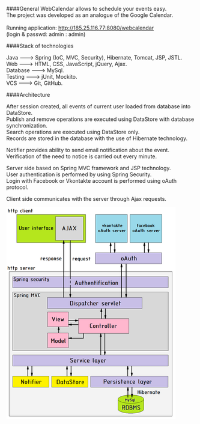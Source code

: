 
####General
WebCalendar allows to schedule your events easy. <br/>
The project was developed as an analogue of the Google Calendar.<br/><br/>
Running application:
<a href="http://185.25.116.77:8080/webcalendar" target="_blank">http://185.25.116.77:8080/webcalendar</a>  
(login & passwd: admin : admin)<br/>

####Stack of technologies

Java ---> Spring (IoC, MVC, Security), Hibernate, Tomcat, JSP, JSTL.<br/>
Web ---> HTML, CSS, JavaScript, jQuery, Ajax.<br/>
Database ---> MySql.<br/>
Testing ---> jUnit, Mockito.<br/>
VCS ---> Git, GitHub.<br/>

####Architecture

After session created, all events of current user loaded from database into DataStore.<br/>
Publish and remove operations are executed using DataStore with database synchronization.<br/>
Search operations are executed using DataStore only.<br/>
Records are stored in the database with the use of Hibernate technology.<br/>

Notifier provides ability to send email notification about the event.<br/>
Verification of the need to notice is carried out every minute.<br/>

Server side based on Spring MVC framework and JSP technology.<br/>
User authentication is performed by using Spring Security.<br/>
Login with Facebook or Vkontakte account is performed using oAuth protocol.<br/>

Client side communicates with the server through Ajax requests.<br/>

![](https://github.com/ruslanborisov/webcalendar/blob/master/src/main/webapp/resources/images/architecture.png)
